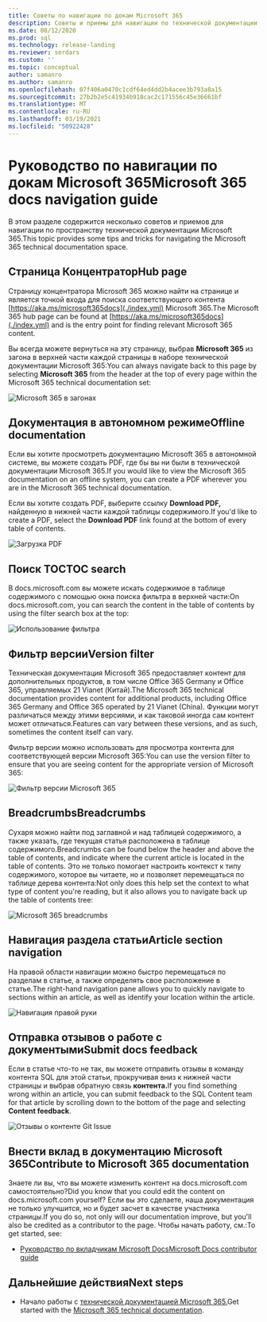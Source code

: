 ```yaml
---
title: Советы по навигации по докам Microsoft 365
description: Советы и приемы для навигации по технической документации Microsoft 365 — объясняет такие вещи, как страница концентратора, таблица контента, загона, а также использование сухарей и использование фильтра версии.
ms.date: 08/12/2020
ms.prod: sql
ms.technology: release-landing
ms.reviewer: serdars
ms.custom: ''
ms.topic: conceptual
author: samanro
ms.author: samanro
ms.openlocfilehash: 07f406a0470c1cdf64ed4dd2b4acee3b793a8a15
ms.sourcegitcommit: 27b2b2e5c41934b918cac2c171556c45e36661bf
ms.translationtype: MT
ms.contentlocale: ru-RU
ms.lasthandoff: 03/19/2021
ms.locfileid: "50922428"
---
```

# <a name="microsoft-365-docs-navigation-guide"></a><span data-ttu-id="0b5b7-103">Руководство по навигации по докам Microsoft 365</span><span class="sxs-lookup"><span data-stu-id="0b5b7-103">Microsoft 365 docs navigation guide</span></span>

<span data-ttu-id="0b5b7-104">В этом разделе содержится несколько советов и приемов для навигации по пространству технической документации Microsoft 365.</span><span class="sxs-lookup"><span data-stu-id="0b5b7-104">This topic provides some tips and tricks for navigating the Microsoft 365 technical documentation space.</span></span>  

## <a name="hub-page"></a><span data-ttu-id="0b5b7-105">Страница Концентратор</span><span class="sxs-lookup"><span data-stu-id="0b5b7-105">Hub page</span></span>

<span data-ttu-id="0b5b7-106">Страницу концентратора Microsoft 365 можно найти на странице и является точкой входа для поиска соответствующего контента [https://aka.ms/microsoft365docs](./index.yml) Microsoft 365.</span><span class="sxs-lookup"><span data-stu-id="0b5b7-106">The Microsoft 365 hub page can be found at [https://aka.ms/microsoft365docs](./index.yml) and is the entry point for finding relevant Microsoft 365 content.</span></span>

<span data-ttu-id="0b5b7-107">Вы всегда можете вернуться на эту страницу, выбрав **Microsoft 365** из загона в верхней части каждой страницы в наборе технической документации Microsoft 365:</span><span class="sxs-lookup"><span data-stu-id="0b5b7-107">You can always navigate back to this page by selecting **Microsoft 365** from the header at the top of every page within the Microsoft 365 technical documentation set:</span></span>

![Microsoft 365 в загонах](media/m365-header-cursor.png)

## <a name="offline-documentation"></a><span data-ttu-id="0b5b7-109">Документация в автономном режиме</span><span class="sxs-lookup"><span data-stu-id="0b5b7-109">Offline documentation</span></span>

<span data-ttu-id="0b5b7-110">Если вы хотите просмотреть документацию Microsoft 365 в автономной системе, вы можете создать PDF, где бы вы ни были в технической документации Microsoft 365.</span><span class="sxs-lookup"><span data-stu-id="0b5b7-110">If you would like to view the Microsoft 365 documentation on an offline system, you can create a PDF wherever you are in the Microsoft 365 technical documentation.</span></span>

<span data-ttu-id="0b5b7-111">Если вы хотите создать PDF, выберите ссылку **Download PDF,** найденную в нижней части каждой таблицы содержимого.</span><span class="sxs-lookup"><span data-stu-id="0b5b7-111">If you'd like to create a PDF, select the **Download PDF** link found at the bottom of every table of contents.</span></span>

![Загрузка PDF](media/m365-download-pdf-cursor.png)

## <a name="toc-search"></a><span data-ttu-id="0b5b7-113">Поиск TOC</span><span class="sxs-lookup"><span data-stu-id="0b5b7-113">TOC search</span></span> 
<span data-ttu-id="0b5b7-114">В docs.microsoft.com вы можете искать содержимое в таблице содержимого с помощью окна поиска фильтра в верхней части:</span><span class="sxs-lookup"><span data-stu-id="0b5b7-114">On docs.microsoft.com, you can search the content in the table of contents by using the filter search box at the top:</span></span>

![Использование фильтра](media/m365-filter-by-title.png)

## <a name="version-filter"></a><span data-ttu-id="0b5b7-116">Фильтр версии</span><span class="sxs-lookup"><span data-stu-id="0b5b7-116">Version filter</span></span>
<span data-ttu-id="0b5b7-117">Техническая документация Microsoft 365 предоставляет контент для дополнительных продуктов, в том числе Office 365 Germany и Office 365, управляемых 21 Vianet (Китай).</span><span class="sxs-lookup"><span data-stu-id="0b5b7-117">The Microsoft 365 technical documentation provides content for additional products, including Office 365 Germany and Office 365 operated by 21 Vianet (China).</span></span> <span data-ttu-id="0b5b7-118">Функции могут различаться между этими версиями, и как таковой иногда сам контент может отличаться.</span><span class="sxs-lookup"><span data-stu-id="0b5b7-118">Features can vary between these versions, and as such, sometimes the content itself can vary.</span></span>

<span data-ttu-id="0b5b7-119">Фильтр версии можно использовать для просмотра контента для соответствующей версии Microsoft 365:</span><span class="sxs-lookup"><span data-stu-id="0b5b7-119">You can use the version filter to ensure that you are seeing content for the appropriate version of Microsoft 365:</span></span>

![Фильтр версии Microsoft 365](media/m365-version-filter.png)

## <a name="breadcrumbs"></a><span data-ttu-id="0b5b7-121">Breadcrumbs</span><span class="sxs-lookup"><span data-stu-id="0b5b7-121">Breadcrumbs</span></span>

<span data-ttu-id="0b5b7-122">Сухаря можно найти под заглавной и над таблицей содержимого, а также указать, где текущая статья расположена в таблице содержимого.</span><span class="sxs-lookup"><span data-stu-id="0b5b7-122">Breadcrumbs can be found below the header and above the table of contents, and indicate where the current article is located in the table of contents.</span></span>  <span data-ttu-id="0b5b7-123">Это не только помогает настроить контекст к типу содержимого, которое вы читаете, но и позволяет перемещаться по таблице дерева контента:</span><span class="sxs-lookup"><span data-stu-id="0b5b7-123">Not only does this help set the context to what type of content you're reading, but it also allows you to navigate back up the table of contents tree:</span></span>

![Microsoft 365 breadcrumbs](media/m365-breadcrumb.png)

## <a name="article-section-navigation"></a><span data-ttu-id="0b5b7-125">Навигация раздела статьи</span><span class="sxs-lookup"><span data-stu-id="0b5b7-125">Article section navigation</span></span>

<span data-ttu-id="0b5b7-126">На правой области навигации можно быстро перемещаться по разделам в статье, а также определять свое расположение в статье.</span><span class="sxs-lookup"><span data-stu-id="0b5b7-126">The right-hand navigation pane allows you to quickly navigate to sections within an article, as well as identify your location within the article.</span></span>  

![Навигация правой руки](media/m365-article-sections.png)

## <a name="submit-docs-feedback"></a><span data-ttu-id="0b5b7-128">Отправка отзывов о работе с документыми</span><span class="sxs-lookup"><span data-stu-id="0b5b7-128">Submit docs feedback</span></span>

<span data-ttu-id="0b5b7-129">Если в статье что-то не так, вы можете отправить отзывы в команду контента SQL для этой статьи, прокручивая вниз к нижней части страницы и выбрав обратную связь **контента.**</span><span class="sxs-lookup"><span data-stu-id="0b5b7-129">If you find something wrong within an article, you can submit feedback to the SQL Content team for that article by scrolling down to the bottom of the page and selecting **Content feedback**.</span></span>

![Отзывы о контенте Git Issue](media/m365-article-feedback.png)

## <a name="contribute-to-microsoft-365-documentation"></a><span data-ttu-id="0b5b7-131">Внести вклад в документацию Microsoft 365</span><span class="sxs-lookup"><span data-stu-id="0b5b7-131">Contribute to Microsoft 365 documentation</span></span>

<span data-ttu-id="0b5b7-132">Знаете ли вы, что вы можете изменить контент на docs.microsoft.com самостоятельно?</span><span class="sxs-lookup"><span data-stu-id="0b5b7-132">Did you know that you could edit the content on docs.microsoft.com yourself?</span></span> <span data-ttu-id="0b5b7-133">Если вы это сделаете, наша документация не только улучшится, но и будет засчет в качестве участника страницы.</span><span class="sxs-lookup"><span data-stu-id="0b5b7-133">If you do so, not only will our documentation improve, but you'll also be credited as a contributor to the page.</span></span> <span data-ttu-id="0b5b7-134">Чтобы начать работу, см.:</span><span class="sxs-lookup"><span data-stu-id="0b5b7-134">To get started, see:</span></span>

- [<span data-ttu-id="0b5b7-135">Руководство по вкладчикам Microsoft Docs</span><span class="sxs-lookup"><span data-stu-id="0b5b7-135">Microsoft Docs contributor guide</span></span>](/contribute/)

## <a name="next-steps"></a><span data-ttu-id="0b5b7-136">Дальнейшие действия</span><span class="sxs-lookup"><span data-stu-id="0b5b7-136">Next steps</span></span>

- <span data-ttu-id="0b5b7-137">Начало работы с [технической документацией Microsoft 365.](index.yml)</span><span class="sxs-lookup"><span data-stu-id="0b5b7-137">Get started with the [Microsoft 365 technical documentation](index.yml).</span></span>